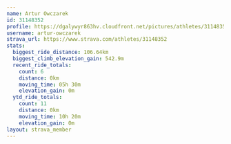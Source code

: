 ```yaml
---
name: Artur Owczarek
id: 31148352
profile: https://dgalywyr863hv.cloudfront.net/pictures/athletes/31148352/15906846/1/large.jpg
username: artur-owczarek
strava_url: https://www.strava.com/athletes/31148352
stats:
  biggest_ride_distance: 106.64km
  biggest_climb_elevation_gain: 542.9m
  recent_ride_totals:
    count: 6
    distance: 0km
    moving_time: 05h 30m
    elevation_gain: 0m
  ytd_ride_totals:
    count: 11
    distance: 0km
    moving_time: 10h 20m
    elevation_gain: 0m
layout: strava_member
--- 
```

